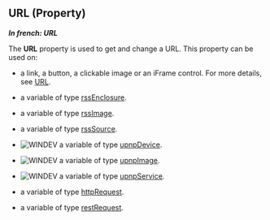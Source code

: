 


## URL (Property)

***In french: URL***
	



<a name="XUse"></a>
<a name="Use"></a>
<a name="description"></a>
The **URL** property is used to get and change a URL. This property can be used on:

- a link, a button, a clickable image or an iFrame control. For more details, see [URL](../Proprietes/2510132.md).

- a variable of type [rssEnclosure](../WDLang5/1000017789.md).

- a variable of type [rssImage](../WDLang5/1000017799.md).

- a variable of type [rssSource](../WDLang5/1000017803.md).

- ![WINDEV](https://doc.pcsoft.fr/ext/images/us/WD.png) a variable of type [upnpDevice](../WDLang3/1000020903.md).

- ![WINDEV](https://doc.pcsoft.fr/ext/images/us/WD.png) a variable of type [upnpImage](../WDLang3/1000020905.md).

- ![WINDEV](https://doc.pcsoft.fr/ext/images/us/WD.png) a variable of type [upnpService](../WDLang3/1000020908.md).

- a variable of type [httpRequest](../WDLang3/1000021158.md).

- a variable of type [restRequest](../WDLang3/1000021481.md).




